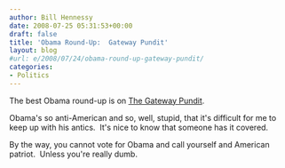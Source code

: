 ```yaml
---
author: Bill Hennessy
date: 2008-07-25 05:31:53+00:00
draft: false
title: 'Obama Round-Up:  Gateway Pundit'
layout: blog
#url: e/2008/07/24/obama-round-up-gateway-pundit/
categories:
- Politics
---
```


The best Obama round-up is on [The Gateway Pundit](https://gatewaypundit.blogspot.com/). 

Obama's so anti-American and so, well, stupid, that it's difficult for me to keep up with his antics.  It's nice to know that someone has it covered.

By the way, you cannot vote for Obama and call yourself and American patriot.  Unless you're really dumb.
